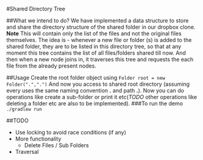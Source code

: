 #Shared Directory Tree

##What we intend to do?
We have implemented a data structure to store and share the directory structure of the shared folder in our dropbox clone.
**Note** This will contain only the list of the files and not the original files themselves.
The idea is - whenever a new file or folder (s) is added to the shared folder, they are to be listed in this directory tree, so that at any moment this tree contains the list of all files/folders shared till now. And then when a new node joins in, it traverses this tree and requests the each file from the already present nodes.

##Usage
Create the root folder object using `Folder root = new Folder(".",".")`
And now you access to shared root directory (assuming every uses the same naming convention **.** and path **.**). Now you can do operations like create a sub-folder or print it etc(*TODO* other operations like deleting a folder etc are also to be implemented).
###To run the demo
`./gradlew run`

##TODO
* Use locking to avoid race conditions (if any)
* More functionality
	* Delete Files / Sub Folders
* Traversal